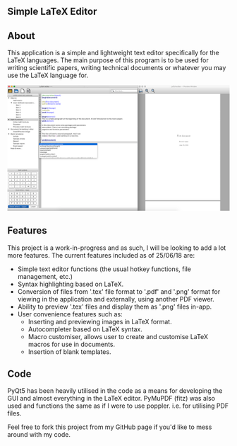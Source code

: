 ## Simple LaTeX Editor

## About

This application is a simple and lightweight text editor specifically for the LaTeX languages.
The main purpose of this program is to be used for writing scientific papers, writing technical documents or whatever you may use the LaTeX language for.

![Alt text](./assets/editor-samplescreenshot.png?raw=true "Basic screenshot")

## Features

This project is a work-in-progress and as such, I will be looking to add a lot more features. The current features included as of 25/06/18 are:

- Simple text editor functions (the usual hotkey functions, file management, etc.)
- Syntax highlighting based on LaTeX.
- Conversion of files from '.tex' file format to '.pdf' and '.png' format for viewing in the application and externally, using another PDF viewer.
- Ability to preview '.tex' files and display them as '.png' files in-app.
- User convenience features such as:
	- Inserting and previewing images in LaTeX format.
	- Autocompleter based on LaTeX syntax.
	- Macro customiser, allows user to create and customise LaTeX macros for use in documents.
	- Insertion of blank templates.

## Code

PyQt5 has been heavily utilised in the code as a means for developing the GUI and almost everything in the LaTeX editor.
PyMuPDF (fitz) was also used and functions the same as if I were to use poppler. i.e. for utilising PDF files.

Feel free to fork this project from my GitHub page if you'd like to mess around with my code.